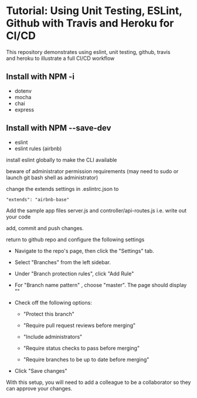 # Tutorial: Using Unit Testing, ESLint, Github with Travis and Heroku for CI/CD

This repository demonstrates using eslint, unit testing, github, travis  
and heroku to illustrate a full CI/CD workflow


## Install with NPM -i
* dotenv
* mocha
* chai
* express

## Install with NPM --save-dev
* eslint
* eslint rules (airbnb)



install eslint globally to make the CLI available

beware of administrator permission requirements (may need to sudo or
launch git bash shell as administrator)

change the extends settings in .eslintrc.json to

    "extends": "airbnb-base"


Add the sample app files server.js and controller/api-routes.js i.e.
write out your code

add, commit and push changes.

return to github repo and configure the following settings

* Navigate to the repo's page, then click the "Settings" tab.

* Select "Branches" from the left sidebar.

* Under "Branch protection rules", click "Add Rule"

* For "Branch name pattern" , choose "master". The page should display ""

* Check off the following options:

  * "Protect this branch"

  * "Require pull request reviews before merging"

  * "Include administrators"

  * "Require status checks to pass before merging"

  * "Require branches to be up to date before merging"

* Click "Save changes"


With this setup, you will need to add a colleague to be a collaborator
so they can approve your changes.


